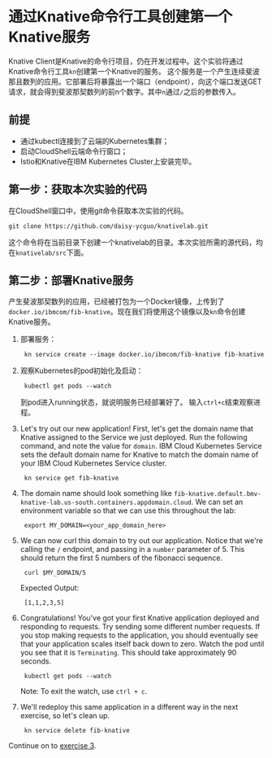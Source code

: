 # 通过Knative命令行工具创建第一个Knative服务

Knative Client是Knative的命令行项目，仍在开发过程中。这个实验将通过Knative命令行工具`kn`创建第一个Knative的服务。 这个服务是一个产生连续斐波那且数列的应用。它部署后将暴露出一个端口（endpoint），向这个端口发送GET请求，就会得到斐波那契数列的前n个数字。其中`n`通过`/`之后的参数传入。

## 前提

* 通过kubectl连接到了云端的Kubernetes集群；
* 启动CloudShell云端命令行窗口；
* Istio和Knative在IBM Kubernetes Cluster上安装完毕。

## 第一步：获取本次实验的代码

在CloudShell窗口中，使用git命令获取本次实验的代码。

```text
git clone https://github.com/daisy-ycguo/knativelab.git
```

这个命令将在当前目录下创建一个knativelab的目录。本次实验所需的源代码，均在`knativelab/src`下面。

## 第二步：部署Knative服务

产生斐波那契数列的应用，已经被打包为一个Docker镜像，上传到了`docker.io/ibmcom/fib-knative`。现在我们将使用这个镜像以及`kn`命令创建Knative服务。

1. 部署服务：

   ```text
    kn service create --image docker.io/ibmcom/fib-knative fib-knative
   ```

2. 观察Kubernetes的pod初始化及启动：

   ```text
    kubectl get pods --watch
   ```

   到pod进入running状态，就说明服务已经部署好了。 输入`ctrl+c`结束观察进程。

3. Let's try out our new application! First, let's get the domain name that Knative assigned to the Service we just deployed. Run the following command, and note the value for `domain`. IBM Cloud Kubernetes Service sets the default domain name for Knative to match the domain name of your IBM Cloud Kubernetes Service cluster.

   ```text
    kn service get fib-knative
   ```

4. The domain name should look something like `fib-knative.default.bmv-knative-lab.us-south.containers.appdomain.cloud`. We can set an environment variable so that we can use this throughout the lab:

   ```text
    export MY_DOMAIN=<your_app_domain_here>
   ```

5. We can now curl this domain to try out our application. Notice that we're calling the `/` endpoint, and passing in a `number` parameter of 5. This should return the first 5 numbers of the fibonacci sequence.

   ```text
    curl $MY_DOMAIN/5
   ```

   Expected Output:

   ```text
    [1,1,2,3,5]
   ```

6. Congratulations! You've got your first Knative application deployed and responding to requests. Try sending some different number requests. If you stop making requests to the application, you should eventually see that your application scales itself back down to zero. Watch the pod until you see that it is `Terminating`. This should take approximately 90 seconds.

   ```text
    kubectl get pods --watch
   ```

   Note: To exit the watch, use `ctrl + c`.

7. We'll redeploy this same application in a different way in the next exercise, so let's clean up.

   ```text
    kn service delete fib-knative
   ```

Continue on to [exercise 3](https://github.com/daisy-ycguo/knativelab/tree/4462a20be894ff3bc77d71d0203a57b7863a1fb2/exercise-3.md).

